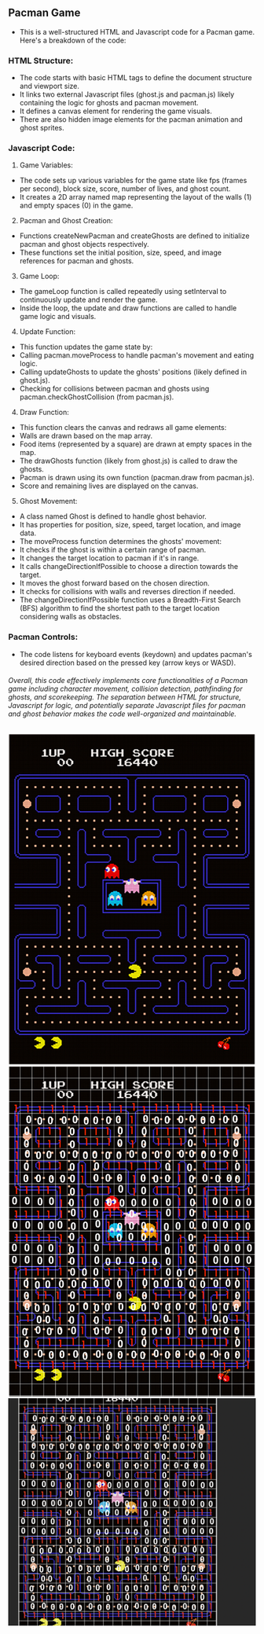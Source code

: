 ## Pacman Game

- This is a well-structured HTML and Javascript code for a Pacman game. Here's a breakdown of the code:

### HTML Structure:

- The code starts with basic HTML tags to define the document structure and viewport size.
- It links two external Javascript files (ghost.js and pacman.js) likely containing the logic for ghosts and pacman movement.
- It defines a canvas element for rendering the game visuals.
- There are also hidden image elements for the pacman animation and ghost sprites.

### Javascript Code:

1. Game Variables:

- The code sets up various variables for the game state like fps (frames per second), block size, score, number of lives, and ghost count.
- It creates a 2D array named map representing the layout of the walls (1) and empty spaces (0) in the game.

2. Pacman and Ghost Creation:

- Functions createNewPacman and createGhosts are defined to initialize pacman and ghost objects respectively.
- These functions set the initial position, size, speed, and image references for pacman and ghosts.

3. Game Loop:

- The gameLoop function is called repeatedly using setInterval to continuously update and render the game.
- Inside the loop, the update and draw functions are called to handle game logic and visuals.

4. Update Function:

- This function updates the game state by:
- Calling pacman.moveProcess to handle pacman's movement and eating logic.
- Calling updateGhosts to update the ghosts' positions (likely defined in ghost.js).
- Checking for collisions between pacman and ghosts using pacman.checkGhostCollision (from pacman.js).

4. Draw Function:

- This function clears the canvas and redraws all game elements:
- Walls are drawn based on the map array.
- Food items (represented by a square) are drawn at empty spaces in the map.
- The drawGhosts function (likely from ghost.js) is called to draw the ghosts.
- Pacman is drawn using its own function (pacman.draw from pacman.js).
- Score and remaining lives are displayed on the canvas.

5. Ghost Movement:

- A class named Ghost is defined to handle ghost behavior.
- It has properties for position, size, speed, target location, and image data.
- The moveProcess function determines the ghosts' movement:
- It checks if the ghost is within a certain range of pacman.
- It changes the target location to pacman if it's in range.
- It calls changeDirectionIfPossible to choose a direction towards the target.
- It moves the ghost forward based on the chosen direction.
- It checks for collisions with walls and reverses direction if needed.
- The changeDirectionIfPossible function uses a Breadth-First Search (BFS) algorithm to find the shortest path to the target location considering walls as obstacles.

### Pacman Controls:

- The code listens for keyboard events (keydown) and updates pacman's desired direction based on the pressed key (arrow keys or WASD).

###### Overall, this code effectively implements core functionalities of a Pacman game including character movement, collision detection, pathfinding for ghosts, and scorekeeping. The separation between HTML for structure, Javascript for logic, and potentially separate Javascript files for pacman and ghost behavior makes the code well-organized and maintainable.

![sample](sample.jpeg)
![sample1](sample.png)
![finally](final.png)
